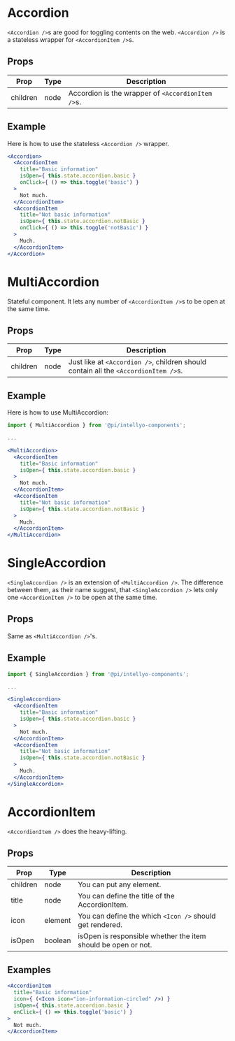# Accordion

`<Accordion />`s are good for toggling contents on the web. `<Accordion />` is a stateless wrapper for `<AccordionItem />`s.

## Props

| Prop | Type | Description |
| ---- | ---- | ----------- |
| children | node | Accordion is the wrapper of `<AccordionItem />`s. |

## Example

Here is how to use the stateless `<Accordion />` wrapper.

```jsx
<Accordion>
  <AccordionItem
    title="Basic information"
    isOpen={ this.state.accordion.basic }
    onClick={ () => this.toggle('basic') }
  >
    Not much.
  </AccordionItem>
  <AccordionItem
    title="Not basic information"
    isOpen={ this.state.accordion.notBasic }
    onClick={ () => this.toggle('notBasic') }
  >
    Much.
  </AccordionItem>
</Accordion>
```

# MultiAccordion

Stateful component. It lets any number of `<AccordionItem />`s to be open at the same time.

## Props

| Prop | Type | Description |
| ---- | ---- | ----------- |
| children | node | Just like at `<Accordion />`, children should contain all the `<AccordionItem />`s. |

## Example

Here is how to use MultiAccordion:

```jsx
import { MultiAccordion } from '@pi/intellyo-components';

...

<MultiAccordion>
  <AccordionItem
    title="Basic information"
    isOpen={ this.state.accordion.basic }
  >
    Not much.
  </AccordionItem>
  <AccordionItem
    title="Not basic information"
    isOpen={ this.state.accordion.notBasic }
  >
    Much.
  </AccordionItem>
</MultiAccordion>
```

# SingleAccordion

`<SingleAccordion />` is an extension of `<MultiAccordion />`. The difference between them, as their name suggest, that `<SingleAccordion />` lets only one `<AccordionItem />` to be open at the same time.

## Props

Same as `<MultiAccordion />`'s.

## Example

```jsx
import { SingleAccordion } from '@pi/intellyo-components';

...

<SingleAccordion>
  <AccordionItem
    title="Basic information"
    isOpen={ this.state.accordion.basic }
  >
    Not much.
  </AccordionItem>
  <AccordionItem
    title="Not basic information"
    isOpen={ this.state.accordion.notBasic }
  >
    Much.
  </AccordionItem>
</SingleAccordion>
```

# AccordionItem

`<AccordionItem />` does the heavy-lifting.

## Props

| Prop | Type | Description |
| ---- | ---- | ----------- |
| children | node | You can put any element. |
| title | node | You can define the title of the AccordionItem. |
| icon | element | You can define the which `<Icon />` should get rendered. |
| isOpen | boolean | isOpen is responsible whether the item should be open or not. |

## Examples

```jsx
<AccordionItem
  title="Basic information"
  icon={ (<Icon icon="ion-information-circled" />) }
  isOpen={ this.state.accordion.basic }
  onClick={ () => this.toggle('basic') }
>
  Not much.
</AccordionItem>
```
